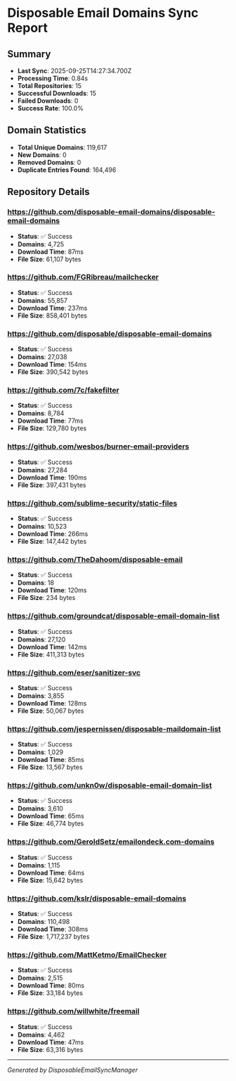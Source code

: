 # Disposable Email Domains Sync Report

## Summary
- **Last Sync**: 2025-09-25T14:27:34.700Z
- **Processing Time**: 0.84s
- **Total Repositories**: 15
- **Successful Downloads**: 15
- **Failed Downloads**: 0
- **Success Rate**: 100.0%

## Domain Statistics
- **Total Unique Domains**: 119,617
- **New Domains**: 0
- **Removed Domains**: 0
- **Duplicate Entries Found**: 164,496

## Repository Details


### https://github.com/disposable-email-domains/disposable-email-domains
- **Status**: ✅ Success
- **Domains**: 4,725
- **Download Time**: 87ms
- **File Size**: 61,107 bytes



### https://github.com/FGRibreau/mailchecker
- **Status**: ✅ Success
- **Domains**: 55,857
- **Download Time**: 237ms
- **File Size**: 858,401 bytes



### https://github.com/disposable/disposable-email-domains
- **Status**: ✅ Success
- **Domains**: 27,038
- **Download Time**: 154ms
- **File Size**: 390,542 bytes



### https://github.com/7c/fakefilter
- **Status**: ✅ Success
- **Domains**: 8,784
- **Download Time**: 77ms
- **File Size**: 129,780 bytes



### https://github.com/wesbos/burner-email-providers
- **Status**: ✅ Success
- **Domains**: 27,284
- **Download Time**: 190ms
- **File Size**: 397,431 bytes



### https://github.com/sublime-security/static-files
- **Status**: ✅ Success
- **Domains**: 10,523
- **Download Time**: 266ms
- **File Size**: 147,442 bytes



### https://github.com/TheDahoom/disposable-email
- **Status**: ✅ Success
- **Domains**: 18
- **Download Time**: 120ms
- **File Size**: 234 bytes



### https://github.com/groundcat/disposable-email-domain-list
- **Status**: ✅ Success
- **Domains**: 27,120
- **Download Time**: 142ms
- **File Size**: 411,313 bytes



### https://github.com/eser/sanitizer-svc
- **Status**: ✅ Success
- **Domains**: 3,855
- **Download Time**: 128ms
- **File Size**: 50,067 bytes



### https://github.com/jespernissen/disposable-maildomain-list
- **Status**: ✅ Success
- **Domains**: 1,029
- **Download Time**: 85ms
- **File Size**: 13,567 bytes



### https://github.com/unkn0w/disposable-email-domain-list
- **Status**: ✅ Success
- **Domains**: 3,610
- **Download Time**: 65ms
- **File Size**: 46,774 bytes



### https://github.com/GeroldSetz/emailondeck.com-domains
- **Status**: ✅ Success
- **Domains**: 1,115
- **Download Time**: 64ms
- **File Size**: 15,642 bytes



### https://github.com/kslr/disposable-email-domains
- **Status**: ✅ Success
- **Domains**: 110,498
- **Download Time**: 308ms
- **File Size**: 1,717,237 bytes



### https://github.com/MattKetmo/EmailChecker
- **Status**: ✅ Success
- **Domains**: 2,515
- **Download Time**: 80ms
- **File Size**: 33,184 bytes



### https://github.com/willwhite/freemail
- **Status**: ✅ Success
- **Domains**: 4,462
- **Download Time**: 47ms
- **File Size**: 63,316 bytes



---
*Generated by DisposableEmailSyncManager*
